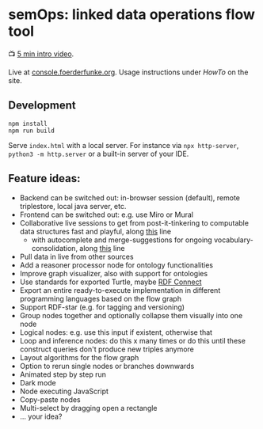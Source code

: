# semOps: linked data operations flow tool

:tv: [5 min intro video](https://youtu.be/1muHHA0Q8cQ).

Live at [console.foerderfunke.org](https://console.foerderfunke.org). Usage instructions under *HowTo* on the site.

## Development

```shell
npm install
npm run build
```

Serve `index.html` with a local server. For instance via `npx http-server`, `python3 -m http.server` or a built-in server of your IDE.

## Feature ideas:
- Backend can be switched out: in-browser session (default), remote triplestore, local java server, etc.
- Frontend can be switched out: e.g. use Miro or Mural
- Collaborative live sessions to get from post-it-tinkering to computable data structures fast and playful, along [this](https://medium.com/miro-engineering/exploring-structured-data-as-graphs-in-miro-880aa4051b70) line
  - with autocomplete and merge-suggestions for ongoing vocabulary-consolidation, along [this](https://github.com/benjaminaaron/OntoEngine) line
- Pull data in live from other sources
- Add a reasoner processor node for ontology functionalities
- Improve graph visualizer, also with support for ontologies
- Use standards for exported Turtle, maybe [RDF Connect](https://github.com/rdf-connect)
- Export an entire ready-to-execute implementation in different programming languages based on the flow graph
- Support RDF-star (e.g. for tagging and versioning)
- Group nodes together and optionally collapse them visually into one node
- Logical nodes: e.g. use this input if existent, otherwise that
- Loop and inference nodes: do this x many times or do this until these construct queries don't produce new triples anymore
- Layout algorithms for the flow graph
- Option to rerun single nodes or branches downwards
- Animated step by step run
- Dark mode
- Node executing JavaScript
- Copy-paste nodes
- Multi-select by dragging open a rectangle
- ... your idea?
